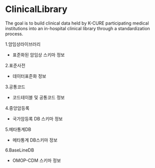 # ClinicalLibrary

The goal is to build clinical data held by K-CURE participating medical institutions into an in-hospital clinical library through a standardization process.

1.암임상라이브러리
  - 표준화된 암임상 스키마 정보
  
2.표준사전
  - 데이터표준화 정보
  
3.공통코드
  - 코드테이블 및 공통코드 정보
  
4.중앙암등록
  - 국가암등록 DB 스키마 정보
  
5.메타통계DB
  - 메타통계 DB스키마 정보
  
6.BaseLineDB
  - OMOP-CDM 스키마 정보

